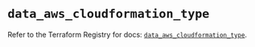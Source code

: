 # `data_aws_cloudformation_type`

Refer to the Terraform Registry for docs: [`data_aws_cloudformation_type`](https://registry.terraform.io/providers/hashicorp/aws/3.76.1/docs/data-sources/cloudformation_type).
